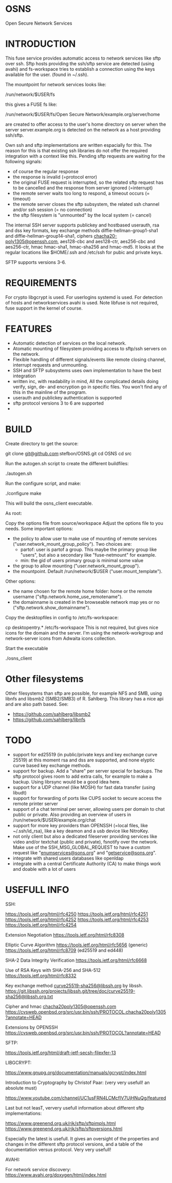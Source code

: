# OSNS
Open Secure Network Services

INTRODUCTION
============

This fuse service provides automatic access to network services like sftp over ssh.
Sftp hosts providing the ssh/sftp service are detected (using avahi) and
fs-workspace tries to establish a connection using the keys available for the user.
(found in ~/.ssh).

The mountpoint for network services looks like:

/run/network/$USER/fs

this gives a FUSE fs like:

/run/network/$USER/fs/Open Secure Network/example.org/server/home

are created to offer access to the user's home directory on server when
the server server.example.org is detected on the network as a host providing ssh/sftp.

Own ssh and sftp implementations are written espacially for this. The reason for this is that
existing ssh libraries do not offer the required integration with a context like this. Pending sftp requests
are waiting for the following signals:

- of course the regular response
- the response is invalid (=protocol error)
- the original FUSE request is interrupted, so the related sftp request has to be cancelled and the response from server ignored (=interrupt)
- the remote server waits too long to respond, a timeout occurs (= timeout)
- the remote server closes the sftp subsystem, the related ssh channel and/or ssh session (= no connection)
- the sftp filesystem is "unmounted" by the local system (= cancel)

The internal SSH server supports publickey and hostbased userauth, rsa and dss key formats,
key exchange methods diffie-hellman-group1-sha1 and diffie-hellman-group14-sha1,
ciphers chacha20-poly1305@openssh.com, aes128-cbc and aes128-ctr, aes256-cbc and aes256-ctr,
hmac hmac-sha1, hmac-sha256 and hmac-md5. It looks at the regular locations like $HOME/.ssh and /etc/ssh for pubic and private keys.

SFTP supports versions 3-6.


REQUIREMENTS
============

For crypto libgcrypt is used.
For userlogins systemd is used.
For detection of hosts and networkservices avahi is used.
Note libfuse is not required, fuse support in the kernel of course.


FEATURES
========

- Automatic detection of services on the local network.
- Atomatic mounting of filesystem providing access to sftp/ssh servers on the network.
- Flexible handling of different signals/events like remote closing channel, interrupt requests and unmounting.
- SSH and SFTP subsystems uses own implementation to have the best integration
- written inc, with readability in mind, All the complicated details doing verify, sign, de- and encryption go in specific files.
You won't find any of this in the mainline of the program.
- userauth and publickey authentication is supported
- sftp protocol versions 3 to 6 are supported
- 

BUILD
=====

Create directory to get the source:

git clone git@github.com:stefbon/OSNS.git
cd OSNS
cd src

Run the autogen.sh script to create the different buildfiles:

./autogen.sh

Run the configure script, and make:

./configure
make

This will build the osns_client executable.

As root:

Copy the options file from source/workspace
Adjust the options file to you needs. Some important options:
- the policy to allow user to make use of mounting of remote services ("user.network_mount_group_policy").
  Two choices are:
    - partof: user is partof a group. This maybe the primary group like "users", but also a secondary like "fuse-netmount" for example.
    - min: the gid of users primary group is minimal some value
- the group to allow mounting ("user.network_mount_group").
- the mountpoint. Default /run/network/$USER ("user.mount_template").

Other options:
- the name chosen for the remote home folder: home or the remote username ("sftp.network.home_use_remotename").
- the domainname is created in the browseable network map yes or no ("sftp.network.show_domainname").

Copy the desktopfiles in config to /etc/fs-workspace:

cp desktopentry.* /etc/fs-workspace
This is not required, but gives nice icons for the domain and the server.
I'm using the network-workgroup and network-server icons from Adwaita icons collection.

Start the executable

./osns_client


Other filesystems
=================

Other filesystems than sftp are possible, for example NFS and SMB, using libnfs and libsmb2 (SMB2/SMB3) of R. Sahlberg. This library has a nice api
and are also path based.
See:
- https://github.com/sahlberg/libsmb2
- https://github.com/sahlberg/libnfs


TODO
====

- support for ed25519 (in public/private keys and key exchange curve 25519)
at this moment rsa and dss are supported, and none elyptic curve based key exchange methods.
- support for backup. Add a "share" per server special for backups. The sftp protocol gives room to add extra calls, for example to
make a backup. Using librsync would be a good idea here.
- support for a UDP channel (like MOSH) for fast data transfer (using libudt)
- support for forwarding of ports like CUPS socket to secure access the remote printer server
- support of a chat terminal per server, allowing users per domain to chat public or private. Also providing an overview of users in
/run/network/$USER/example.org/chat
- support for more key providers than OPENSSH (=local files, like ~/.ssh/id_rsa), like a key deamon and a usb device like NitroKey.
- not only client but also a dedicated fileserver providing services like video and/or textchat (public and private), fsnotify over the network. Make use of the
SSH_MSG_GLOBAL_REQUEST to have a custom request like "enumservices@sons.org" and "getservice@sons.org".
- integrate with shared users databases like openldap
- integrate with a central Certificate Authority (CA) to make things work and doable with a lot of users


USEFULL INFO
============

SSH:

https://tools.ietf.org/html/rfc4250
https://tools.ietf.org/html/rfc4251
https://tools.ietf.org/html/rfc4252
https://tools.ietf.org/html/rfc4253
https://tools.ietf.org/html/rfc4254

Extension Negotiation
https://tools.ietf.org/html/rfc8308

Elliptic Curve Algorithm
https://tools.ietf.org/html/rfc5656 (generic)
https://tools.ietf.org/html/rfc8709 (ed25519 and ed448)

SHA-2 Data Integrity Verification
https://tools.ietf.org/html/rfc6668

Use of RSA Keys with SHA-256 and SHA-512
https://tools.ietf.org/html/rfc8332

Key exchange method curve25519-sha256@libssh.org by libssh.
https://git.libssh.org/projects/libssh.git/tree/doc/curve25519-sha256@libssh.org.txt

Cipher and hmac chacha20poly1305@openssh.com
https://cvsweb.openbsd.org/src/usr.bin/ssh/PROTOCOL.chacha20poly1305?annotate=HEAD

Extensions by OPENSSH
https://cvsweb.openbsd.org/src/usr.bin/ssh/PROTOCOL?annotate=HEAD

SFTP:

https://tools.ietf.org/html/draft-ietf-secsh-filexfer-13

LIBGCRYPT:

https://www.gnupg.org/documentation/manuals/gcrypt/index.html

Introduction to Cryptography by Christof Paar:
(very very usefull! an absolute must)

https://www.youtube.com/channel/UC1usFRN4LCMcfIV7UjHNuQg/featured

Last but not leasT, ververy usefull information about different sftp implementations:

https://www.greenend.org.uk/rjk/sftp/sftpimpls.html
https://www.greenend.org.uk/rjk/sftp/sftpversions.html

Especially the latest is usefull. It gives an oversight of the properties and changes in the different sftp protocol versions,
and a table of the documentation versus protocol. Very very usefull!

AVAHI:

For network service discovery:
https://www.avahi.org/doxygen/html/index.html

